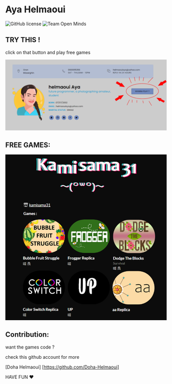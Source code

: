 # Aya Helmaoui

![GitHub license](https://img.shields.io/github/license/Ayahelmaoui/portfolio.svg)
![Team Open Minds](https://img.shields.io/badge/Members%20of-Team%20Open%20Minds-blue.svg?color=0099CC)


## TRY THIS !

click on that button and play free games 


<img src="screenshots\scr 2.PNG"/>



## FREE GAMES:

<img src="screenshots\scr 1.PNG"/>



## Contribution:
want the games code ?

check this github account for more 

[Doha Helmaoui] [https://github.com/Doha-Helmaoui]

HAVE FUN :heart:


